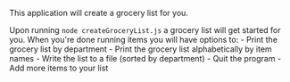 This application will create a grocery list for you. 

Upon running `node createGroceryList.js` a grocery list will get started for you. When you're done running items you will have options to:
    - Print the grocery list by department
    - Print the grocery list alphabetically by item names
    - Write the list to a file (sorted by department)
    - Quit the program
    - Add more items to your list